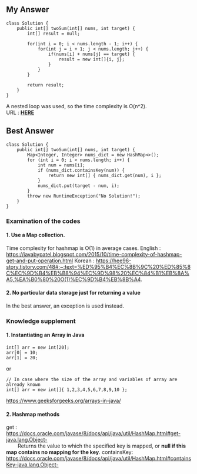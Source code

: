 ## My Answer
```
class Solution {
    public int[] twoSum(int[] nums, int target) {
        int[] result = null;        
        
        for(int i = 0; i < nums.length - 1; i++) {
            for(int j = i + 1; j < nums.length; j++) {
                if(nums[i] + nums[j] == target) {
                    result = new int[]{i, j};
                }
            }
        }
        
        return result;
    }
}
```
A nested loop was used, so the time complexity is O(n^2).   
URL : [**HERE**](https://leetcode.com/submissions/detail/589961616/)

## Best Answer
```
class Solution {
    public int[] twoSum(int[] nums, int target) {
        Map<Integer, Integer> nums_dict = new HashMap<>();
        for (int i = 0; i < nums.length; i++) {
            int num = nums[i];
            if (nums_dict.containsKey(num)) {
                return new int[] { nums_dict.get(num), i };
            }
            nums_dict.put(target - num, i);
        }
        throw new RuntimeException("No Solution!");
    }
}
```

### Examination of the codes
#### 1. Use a Map collection.
Time complexity for hashmap is O(1) in average cases.
English : https://javabypatel.blogspot.com/2015/10/time-complexity-of-hashmap-get-and-put-operation.html
Korean : https://hee96-story.tistory.com/48#:~:text=%ED%95%B4%EC%8B%9C%20%ED%85%8C%EC%9D%B4%EB%B8%94%EC%9D%98%20%EC%84%B1%EB%8A%A5,%EA%B0%80%20O(1)%EC%9D%B4%EB%8B%A4.

#### 2. No particular data storage just for returning a value
In the best answer, an exception is used instead.

### Knowledge supplement
#### 1. Instantiating an Array in Java
```
int[] arr = new int[20];
arr[0] = 10;
arr[1] = 20;
```
or
```
// In case where the size of the array and variables of array are already known
int[] arr = new int[]{ 1,2,3,4,5,6,7,8,9,10 };
```
https://www.geeksforgeeks.org/arrays-in-java/
#### 2. Hashmap methods
get : https://docs.oracle.com/javase/8/docs/api/java/util/HashMap.html#get-java.lang.Object-    
&nbsp;&nbsp;&nbsp;&nbsp;&nbsp;&nbsp;&nbsp;&nbsp;Returns the value to which the specified key is mapped, or **null if this map contains no mapping for the key**.
containsKey: https://docs.oracle.com/javase/8/docs/api/java/util/HashMap.html#containsKey-java.lang.Object-
